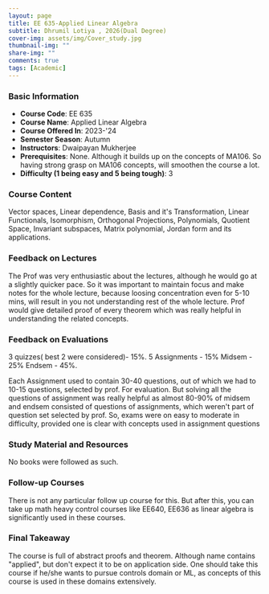 ```yaml
---
layout: page
title: EE 635-Applied Linear Algebra 
subtitle: Dhrumil Lotiya , 2026(Dual Degree)
cover-img: assets/img/Cover_study.jpg
thumbnail-img: ""
share-img: ""
comments: true
tags: [Academic]
---
```


### Basic Information

- **Course Code**: EE 635
- **Course Name**: Applied Linear Algebra 
- **Course Offered In**: 2023-'24
- **Semester Season**: Autumn
- **Instructors**: Dwaipayan Mukherjee 
- **Prerequisites**: None. Although it builds up on the concepts of MA106. So having strong grasp on MA106 concepts, will smoothen the course a lot.
- **Difficulty (1 being easy and 5 being tough)**: 3

### Course Content


Vector spaces, Linear dependence, Basis and it's Transformation, Linear Functionals, Isomorphism, Orthogonal Projections, Polynomials, Quotient Space, Invariant subspaces, Matrix polynomial, Jordan form and its applications. 
### Feedback on Lectures


The Prof was very enthusiastic about the lectures, although he would go at a slightly quicker pace. So it was important to maintain focus and make notes for the whole lecture, because loosing concentration even for 5-10 mins, will result in you not understanding rest of the whole lecture. Prof would give detailed proof of every theorem which was really helpful in understanding the related concepts.
### Feedback on Evaluations


3 quizzes( best 2 were considered)- 15%.
5 Assignments - 15%
Midsem - 25%
Endsem - 45%.

Each Assignment used to contain 30-40 questions, out of which we had to 10-15 questions, selected by prof. For evaluation. But solving all the questions of assignment was really helpful as almost 80-90% of midsem and endsem consisted of questions of assignments, which weren't part of question set selected by prof. So, exams were on easy to moderate in difficulty, provided one is clear with concepts used in assignment questions 
### Study Material and Resources


No books were followed as such.
### Follow-up Courses


There is not any particular follow up course for this. But after this, you can take up math heavy control courses like EE640, EE636 as linear algebra is significantly used in these courses.
### Final Takeaway


The course is full of abstract proofs and theorem. Although name contains "applied", but don't expect it to be on application side. One should take this course if he/she wants to pursue controls domain or ML, as concepts of this course is used in these domains extensively.